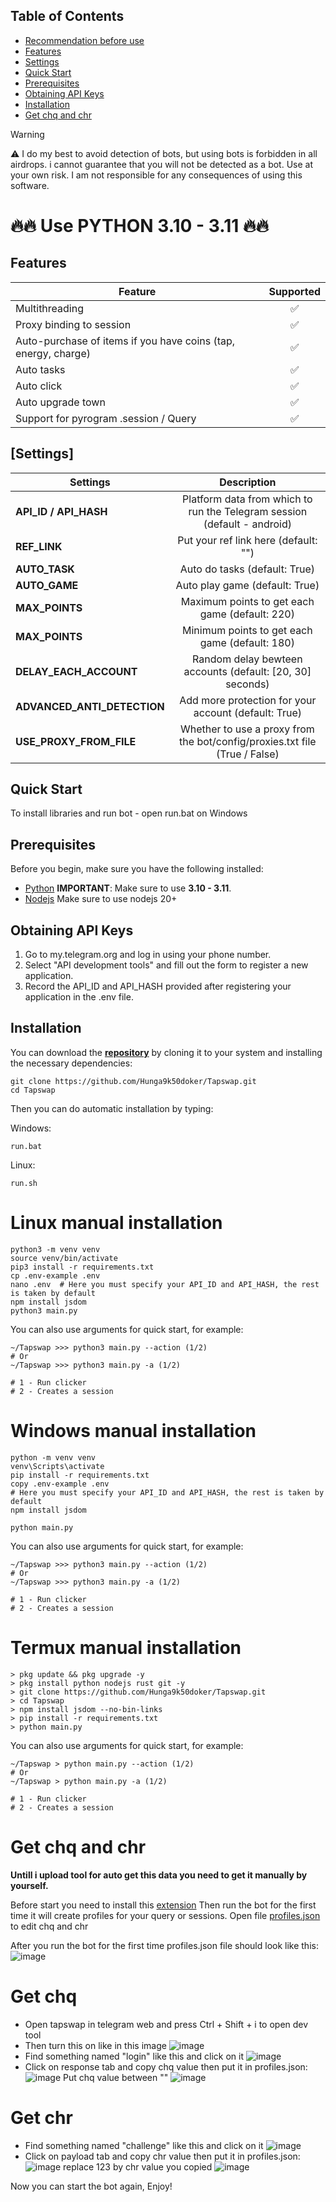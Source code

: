 ## Table of Contents

- [Recommendation before use](#recommendation-before-use)
- [Features](#features)
- [Settings](#settings)
- [Quick Start](#quick-start)
- [Prerequisites](#prerequisites)
- [Obtaining API Keys](#obtaining-api-keys)
- [Installation](#installation)
- [Get chq and chr](#Get-chq-and-chr)

> [!WARNING]
> ⚠️ I do my best to avoid detection of bots, but using bots is forbidden in all airdrops. i cannot guarantee that you will not be detected as a bot. Use at your own risk. I am not responsible for any consequences of using this software.

# 🔥🔥 Use PYTHON 3.10 - 3.11 🔥🔥

## Features

| Feature                                                        | Supported |
| -------------------------------------------------------------- | :-------: |
| Multithreading                                                 |    ✅     |
| Proxy binding to session                                       |    ✅     |
| Auto-purchase of items if you have coins (tap, energy, charge) |    ✅     |
| Auto tasks                                                     |    ✅     |
| Auto click                                                     |    ✅     |
| Auto upgrade town                                              |    ✅     |
| Support for pyrogram .session / Query                          |    ✅     |

## [Settings]

| Settings                    |                                Description                                 |
| --------------------------- | :------------------------------------------------------------------------: |
| **API_ID / API_HASH**       |  Platform data from which to run the Telegram session (default - android)  |
| **REF_LINK**                |                    Put your ref link here (default: "")                    |
| **AUTO_TASK**               |                       Auto do tasks (default: True)                        |
| **AUTO_GAME**               |                       Auto play game (default: True)                       |
| **MAX_POINTS**              |               Maximum points to get each game (default: 220)               |
| **MAX_POINTS**              |               Minimum points to get each game (default: 180)               |
| **DELAY_EACH_ACCOUNT**      |         Random delay bewteen accounts (default: [20, 30] seconds)          |
| **ADVANCED_ANTI_DETECTION** |            Add more protection for your account (default: True)            |
| **USE_PROXY_FROM_FILE**     | Whether to use a proxy from the bot/config/proxies.txt file (True / False) |

## Quick Start

To install libraries and run bot - open run.bat on Windows

## Prerequisites

Before you begin, make sure you have the following installed:

- [Python](https://www.python.org/downloads/) **IMPORTANT**: Make sure to use **3.10 - 3.11**.
- [Nodejs](https://nodejs.org/en) Make sure to use nodejs 20+

## Obtaining API Keys

1. Go to my.telegram.org and log in using your phone number.
2. Select "API development tools" and fill out the form to register a new application.
3. Record the API_ID and API_HASH provided after registering your application in the .env file.

## Installation

You can download the [**repository**](https://github.com/Hunga9k50doker/Tapswap) by cloning it to your system and installing the necessary dependencies:

```shell
git clone https://github.com/Hunga9k50doker/Tapswap.git
cd Tapswap
```

Then you can do automatic installation by typing:

Windows:

```shell
run.bat
```

Linux:

```shell
run.sh
```

# Linux manual installation

```shell
python3 -m venv venv
source venv/bin/activate
pip3 install -r requirements.txt
cp .env-example .env
nano .env  # Here you must specify your API_ID and API_HASH, the rest is taken by default
npm install jsdom
python3 main.py
```

You can also use arguments for quick start, for example:

```shell
~/Tapswap >>> python3 main.py --action (1/2)
# Or
~/Tapswap >>> python3 main.py -a (1/2)

# 1 - Run clicker
# 2 - Creates a session
```

# Windows manual installation

```shell
python -m venv venv
venv\Scripts\activate
pip install -r requirements.txt
copy .env-example .env
# Here you must specify your API_ID and API_HASH, the rest is taken by default
npm install jsdom

python main.py
```

You can also use arguments for quick start, for example:

```shell
~/Tapswap >>> python3 main.py --action (1/2)
# Or
~/Tapswap >>> python3 main.py -a (1/2)

# 1 - Run clicker
# 2 - Creates a session
```

# Termux manual installation

```
> pkg update && pkg upgrade -y
> pkg install python nodejs rust git -y
> git clone https://github.com/Hunga9k50doker/Tapswap.git
> cd Tapswap
> npm install jsdom --no-bin-links
> pip install -r requirements.txt
> python main.py
```

You can also use arguments for quick start, for example:

```termux
~/Tapswap > python main.py --action (1/2)
# Or
~/Tapswap > python main.py -a (1/2)

# 1 - Run clicker
# 2 - Creates a session
```

# Get chq and chr

**Untill i upload tool for auto get this data you need to get it manually by yourself.**

Before start you need to install this [extension](https://chromewebstore.google.com/detail/bypass-telegram-web/jheaicmfgoefbdmadnhigbpdldafaokb)
Then run the bot for the first time it will create profiles for your query or sessions. Open file [profiles.json](https://github.com/Hunga9k50doker/Tapswap/blob/main/profiles.json) to edit chq and chr

After you run the bot for the first time profiles.json file should look like this:
![image](https://github.com/user-attachments/assets/b297499a-849c-4aec-99dd-e4c83d1947b6)

# Get chq

- Open tapswap in telegram web and press Ctrl + Shift + i to open dev tool
- Then turn this on like in this image
  ![image](https://github.com/user-attachments/assets/a9af7308-1add-42dd-9f47-e0d72984e970)
- Find something named "login" like this and click on it
  ![image](https://github.com/user-attachments/assets/3bdbe872-065e-49b6-a2ef-5ef70534c23a)
- Click on response tab and copy chq value then put it in profiles.json:
  ![image](https://github.com/user-attachments/assets/3b5c0cce-e49f-4af4-bc87-13e64e436f5c)
  Put chq value between ""
  ![image](https://github.com/user-attachments/assets/8e1c51af-3596-4617-9f63-ca19fb5bb747)

# Get chr

- Find something named "challenge" like this and click on it
  ![image](https://github.com/user-attachments/assets/d15d1f08-c85f-412a-8205-72027cf60271)
- Click on payload tab and copy chr value then put it in profiles.json:
  ![image](https://github.com/user-attachments/assets/56d66d3f-118c-41f0-acc9-1dcebdd773e8)
  replace 123 by chr value you copied
  ![image](https://github.com/user-attachments/assets/20d17b8f-fce1-4bc7-895e-3ce5980d9679)

Now you can start the bot again, Enjoy!
